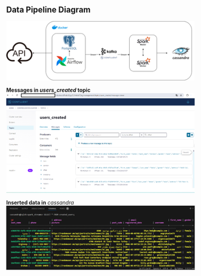 ## Data Pipeline Diagram 
![Diagram](https://github.com/DenysBosiak/de-projects/blob/main/ApiKafkaStreaming/images/schema.png)

**Messages in *users_created* topic**
![Diagram](https://github.com/DenysBosiak/de-projects/blob/main/ApiKafkaStreaming/images/kafka_topic_messages.png)

**Inserted data in** *cassandra*
![Diagram](https://github.com/DenysBosiak/de-projects/blob/main/ApiKafkaStreaming/images/cassandra_table.png)